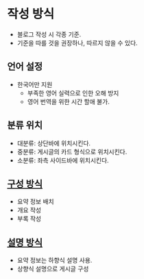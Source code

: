 # 작성 방식
* 블로그 작성 시 각종 기준.
* 기준을 따를 것을 권장하나, 따르지 않을 수 있다.
## 언어 설정
* 한국어만 지원
    * 부족한 영어 실력으로 인한 오해 방지
    * 영어 번역을 위한 시간 할애 불가.
## 분류 위치
* 대분류: 상단바에 위치시킨다.
* 중분류: 게시글의 카드 형식으로 위치시킨다.
* 소분류: 좌측 사이드바에 위치시킨다.
## [구성 방식](구성방식.md)
* 요약 정보 배치
* 개요 작성
* 부록 작성
## [설명 방식](설명방식.md)
* 요약 정보는 하향식 설명 사용.
* 상향식 설명으로 게시글 구성